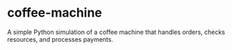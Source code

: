 # coffee-machine
A simple Python simulation of a coffee machine that handles orders, checks resources, and processes payments.
